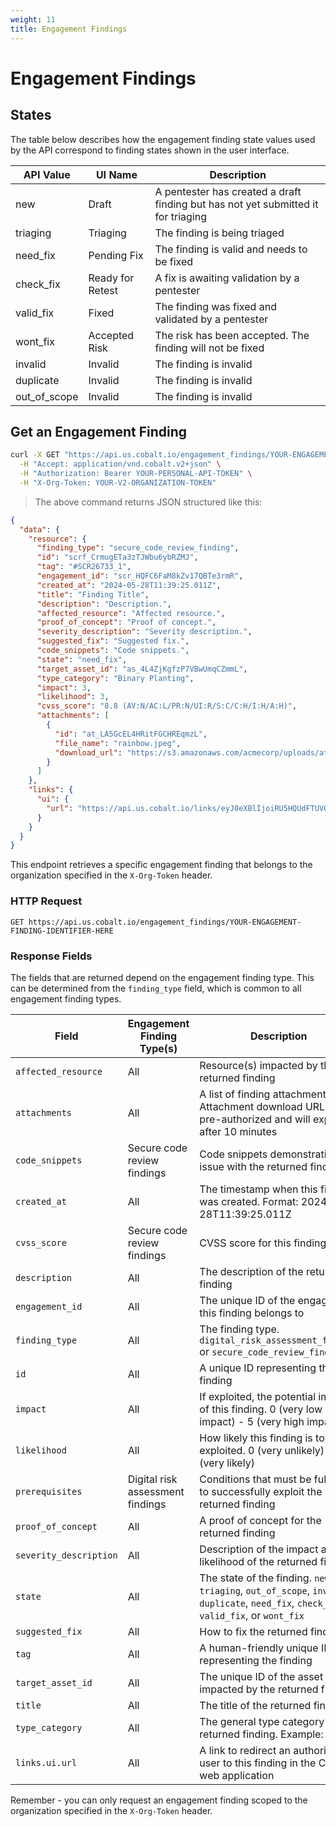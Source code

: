 ```yaml
---
weight: 11
title: Engagement Findings
---
```


# Engagement Findings

## States

The table below describes how the engagement finding state values used by the API correspond to finding states shown in
the user interface.

| API Value    | UI Name          | Description                                                                       |
|--------------|------------------|-----------------------------------------------------------------------------------|
| new          | Draft            | A pentester has created a draft finding but has not yet submitted it for triaging |
| triaging     | Triaging         | The finding is being triaged                                                      |
| need_fix     | Pending Fix      | The finding is valid and needs to be fixed                                        |
| check_fix    | Ready for Retest | A fix is awaiting validation by a pentester                                       |
| valid_fix    | Fixed            | The finding was fixed and validated by a pentester                                |
| wont_fix     | Accepted Risk    | The risk has been accepted. The finding will not be fixed                         |
| invalid      | Invalid          | The finding is invalid                                                            |
| duplicate    | Invalid          | The finding is invalid                                                            |
| out_of_scope | Invalid          | The finding is invalid                                                            |

## Get an Engagement Finding

```sh
curl -X GET "https://api.us.cobalt.io/engagement_findings/YOUR-ENGAGEMENT-FINDING-IDENTIFIER" \
  -H "Accept: application/vnd.cobalt.v2+json" \
  -H "Authorization: Bearer YOUR-PERSONAL-API-TOKEN" \
  -H "X-Org-Token: YOUR-V2-ORGANIZATION-TOKEN"
```

> The above command returns JSON structured like this:

```json
{
  "data": {
    "resource": {
      "finding_type": "secure_code_review_finding",
      "id": "scrf_CrmugETa3zTJWbu6ybRZMJ",
      "tag": "#SCR26733_1",
      "engagement_id": "scr_HQFC6FaM8kZv17QBTe3rmR",
      "created_at": "2024-05-28T11:39:25.011Z",
      "title": "Finding Title",
      "description": "Description.",
      "affected_resource": "Affected resource.",
      "proof_of_concept": "Proof of concept.",
      "severity_description": "Severity description.",
      "suggested_fix": "Suggested fix.",
      "code_snippets": "Code snippets.",
      "state": "need_fix",
      "target_asset_id": "as_4L4ZjKgfzP7VBwUmqCZmmL",
      "type_category": "Binary Planting",
      "impact": 3,
      "likelihood": 3,
      "cvss_score": "8.8 (AV:N/AC:L/PR:N/UI:R/S:C/C:H/I:H/A:H)",
      "attachments": [
        {
          "id": "at_LA5GcEL4HRitFGCHREqmzL",
          "file_name": "rainbow.jpeg",
          "download_url": "https://s3.amazonaws.com/acmecorp/uploads/attachment/file/12345/rainbow.jpeg?something=1"
        }
      ]
    },
    "links": {
      "ui": {
        "url": "https://api.us.cobalt.io/links/eyJ0eXBlIjoiRU5HQUdFTUVOVF9GSU5ESU5HIiwib3JnU2x1ZyI6Im1vaHItd2Fsa2VyLTkiLCJwZW50ZXN0VGFnIjoiIiwiZmluZGluZ0lkIjoiIiwiYXNzZXRUYWciOiIiLCJlbmdhZ2VtZW50SWQiOiJzY3JfSFFGQzZGYU04a1p2MTdRQlRlM3JtUiIsImRhc3RUYXJnZXRJZCI6IiIsImRhc3RGaW5kaW5nSWQiOiIiLCJlbmdhZ2VtZW50RmluZGluZ0lkIjoic2NyZl9Dcm11Z0VUYTN6VEpXYnU2eWJSWk1KIn0="
      }
    }
  }
}
```

This endpoint retrieves a specific engagement finding that belongs to the organization specified in the `X-Org-Token`
header.

### HTTP Request

`GET https://api.us.cobalt.io/engagement_findings/YOUR-ENGAGEMENT-FINDING-IDENTIFIER-HERE`

### Response Fields

The fields that are returned depend on the engagement finding type.  This can be determined from the `finding_type`
field, which is common to all engagement finding types.

| Field                  | Engagement Finding Type(s)       | Description                                                                                                                              |
|------------------------|----------------------------------|------------------------------------------------------------------------------------------------------------------------------------------|
| `affected_resource`    | All                              | Resource(s) impacted by the returned finding                                                                                             |
| `attachments`          | All                              | A list of finding attachments. Attachment download URLs are pre-authorized and will expire after 10 minutes                              |
| `code_snippets`        | Secure code review findings      | Code snippets demonstrating the issue with the returned finding                                                                          |
| `created_at`           | All                              | The timestamp when this finding was created.  Format: 2024-05-28T11:39:25.011Z                                                           |
| `cvss_score`           | Secure code review findings      | CVSS score for this finding                                                                                                              |
| `description`          | All                              | The description of the returned finding                                                                                                  |
| `engagement_id`        | All                              | The unique ID of the engagement this finding belongs to                                                                                  |
| `finding_type`         | All                              | The finding type. `digital_risk_assessment_finding` or `secure_code_review_finding`                                                      |
| `id`                   | All                              | A unique ID representing the finding                                                                                                     |
| `impact`               | All                              | If exploited, the potential impact of this finding. 0 (very low impact) - 5 (very high impact)                                           |
| `likelihood`           | All                              | How likely this finding is to be exploited. 0 (very unlikely) - 5 (very likely)                                                          |
| `prerequisites`        | Digital risk assessment findings | Conditions that must be fulfilled to successfully exploit the returned finding                                                           |
| `proof_of_concept`     | All                              | A proof of concept for the returned finding                                                                                              |
| `severity_description` | All                              | Description of the impact and likelihood of the returned finding                                                                         |
| `state`                | All                              | The state of the finding. `new`, `triaging`, `out_of_scope`, `invalid`, `duplicate`, `need_fix`, `check_fix`, `valid_fix`, or `wont_fix` |
| `suggested_fix`        | All                              | How to fix the returned finding                                                                                                          |
| `tag`                  | All                              | A human-friendly unique ID representing the finding                                                                                      |
| `target_asset_id`      | All                              | The unique ID of the asset impacted by the returned finding                                                                              |
| `title`                | All                              | The title of the returned finding                                                                                                        |
| `type_category`        | All                              | The general type category of the returned finding.  Example: XSS                                                                         |
| `links.ui.url`         | All                              | A link to redirect an authorized user to this finding in the Cobalt web application                                                      |

<aside class="notice">
Remember - you can only request an engagement finding scoped to the organization specified in the
<code>X-Org-Token</code> header.
</aside>
